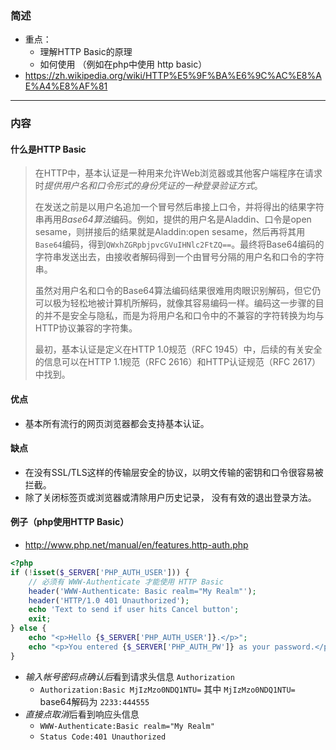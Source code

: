 ### 简述
* 重点： 
    * 理解HTTP Basic的原理
    * 如何使用 （例如在php中使用 http basic）
* https://zh.wikipedia.org/wiki/HTTP%E5%9F%BA%E6%9C%AC%E8%AE%A4%E8%AF%81
***


### 内容

#### 什么是HTTP Basic
> 在HTTP中，基本认证是一种用来允许Web浏览器或其他客户端程序在请求时*提供用户名和口令形式的身份凭证的一种登录验证方式*。
>
> 在发送之前是以用户名追加一个冒号然后串接上口令，并将得出的结果字符串再用*Base64算法*编码。例如，提供的用户名是Aladdin、口令是open sesame，则拼接后的结果就是Aladdin:open sesame，然后再将其用`Base64`编码，得到`QWxhZGRpbjpvcGVuIHNlc2FtZQ==`。最终将Base64编码的字符串发送出去，由接收者解码得到一个由冒号分隔的用户名和口令的字符串。
>
> 虽然对用户名和口令的Base64算法编码结果很难用肉眼识别解码，但它仍可以极为轻松地被计算机所解码，就像其容易编码一样。编码这一步骤的目的并不是安全与隐私，而是为将用户名和口令中的不兼容的字符转换为均与HTTP协议兼容的字符集。
>
> 最初，基本认证是定义在HTTP 1.0规范（RFC 1945）中，后续的有关安全的信息可以在HTTP 1.1规范（RFC 2616）和HTTP认证规范（RFC 2617）中找到。


#### 优点
* 基本所有流行的网页浏览器都会支持基本认证。


#### 缺点
* 在没有SSL/TLS这样的传输层安全的协议，以明文传输的密钥和口令很容易被拦截。
* 除了关闭标签页或浏览器或清除用户历史记录， 没有有效的退出登录方法。


#### 例子（php使用HTTP Basic）
* http://www.php.net/manual/en/features.http-auth.php
```php
<?php
if (!isset($_SERVER['PHP_AUTH_USER'])) {
    // 必须有 WWW-Authenticate 才能使用 HTTP Basic
    header('WWW-Authenticate: Basic realm="My Realm"');
    header('HTTP/1.0 401 Unauthorized');
    echo 'Text to send if user hits Cancel button';
    exit;
} else {
    echo "<p>Hello {$_SERVER['PHP_AUTH_USER']}.</p>";
    echo "<p>You entered {$_SERVER['PHP_AUTH_PW']} as your password.</p>";
}
```

* *输入帐号密码点确认后*看到请求头信息 `Authorization`
    * `Authorization:Basic MjIzMzo0NDQ1NTU=` 其中 `MjIzMzo0NDQ1NTU=` base64解码为 `2233:444555`
* *直接点取消*后看到响应头信息
    * `WWW-Authenticate:Basic realm="My Realm"`
    * `Status Code:401 Unauthorized`